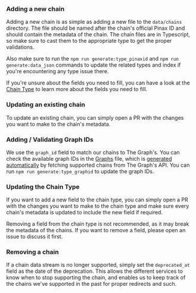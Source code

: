 ### Adding a new chain

Adding a new chain is as simple as adding a new file to the `data/chains` directory. The file should be named after the chain's official Pinax ID and should contain the metadata of the chain. The chain files are in Typescript, so make sure to cast them to the appropriate type to get the proper validations.

Also make sure to run the `npm run generate:type_pinaxid` and `npm run generate:data_json` commands to update the related types and index if you're encountering any type issue there.

If you're unsure about the fields you need to fill, you can have a look at the [Chain Type](/types/chain.types.ts) to learn more about the fields you need to fill.

### Updating an existing chain

To update an existing chain, you can simply open a PR with the changes you want to make to the chain's metadata.

### Adding / Validating Graph IDs

We use the `graph_id` field to match our chains to The Graph's. You can check the available graph IDs in the [Graphs](/types/graph.types.ts) file, which is [generated automatically](/scripts/generate/graphid_type.js) by fetching supported chains from The Graph's API. You can run `npm run generate:type_graphid` to update the graph IDs.

### Updating the Chain Type

If you want to add a new field to the chain type, you can simply open a PR with the changes you want to make to the chain type and make sure every chain's metadata is updated to include the new field if required.

Removing a field from the chain type is not recommended, as it may break the metadata of the chains. If you want to remove a field, please open an issue to discuss it first.

### Removing a chain

If a chain data stream is no longer supported, simply set the `deprecated_at` field as the date of the deprecation. This allows the different services to know when to stop supporting the chain, and enables us to keep track of the chains we've supported in the past for proper redirects and such.